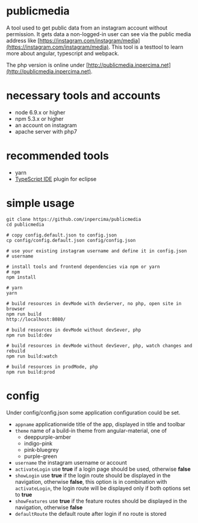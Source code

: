 # publicmedia

A tool used to get public data from an instagram account without permission. It gets data a non-logged-in user can see via the public media
address like [https://instagram.com/instagram/media](https://instagram.com/instagram/media). This tool is a testtool to learn more about
angular, typescript and webpack.

The php version is online under [http://publicmedia.inpercima.net](http://publicmedia.inpercima.net).

# necessary tools and accounts

* node 6.9.x or higher
* npm 5.3.x  or higher
* an account on instagram
* apache server with php7

# recommended tools
* yarn
* [TypeScript IDE](https://marketplace.eclipse.org/content/typescript-ide) plugin for eclipse

# simple usage

    git clone https://github.com/inpercima/publicmedia
    cd publicmedia

    # copy config.default.json to config.json
    cp config/config.default.json config/config.json

    # use your existing instagram username and define it in config.json
    # username

    # install tools and frontend dependencies via npm or yarn
    # npm
    npm install

    # yarn
    yarn

    # build resources in devMode with devServer, no php, open site in browser
    npm run build
    http://localhost:8080/

    # build resources in devMode without devSever, php
    npm run build:dev

    # build resources in devMode without devSever, php, watch changes and rebuild
    npm run build:watch

    # build resources in prodMode, php
    npm run build:prod

# config

Under config/config.json some application configuration could be set.

* `appname` applicationwide title of the app, displayed in title and toolbar
* `theme` name of a build-in theme from angular-material, one of
  * deeppurple-amber
  * indigo-pink
  * pink-bluegrey
  * purple-green
* `username` the instagram username or account
* `activateLogin` use **true** if a login page should be used, otherwise **false**
* `showLogin` use **true** if the login route should be displayed in the navigation, otherwise **false**, this option is in combination
with `activateLogin`, the login route will be displayed only if both options set to **true**
* `showFeatures` use **true** if the feature routes should be displayed in the navigation, otherwise **false**
* `defaultRoute` the default route after login if no route is stored
